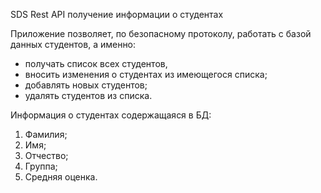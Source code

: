 SDS Rest API получение информации о студентах

Приложение позволяет, по безопасному протоколу, работать с базой данных студентов, а именно:
 - получать список всех студентов,
 - вносить изменения о студентах из имеющегося списка;
 - добавлять новых студентов;
 - удалять студентов из списка.

Информация о студентах содержащаяся в БД:
1. Фамилия;
2. Имя;
3. Отчество;
4. Группа;
5. Средняя оценка.
